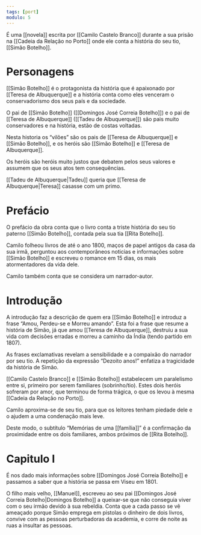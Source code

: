 ```yaml
---
tags: [port]
modulo: 5
---
```


É uma [[novela]] escrita por [[Camilo Castelo Branco]] durante a sua prisão na [[Cadeia da Relação no Porto]] onde ele conta a história do seu tio, [[Simão Botelho]].

# Personagens

[[Simão Botelho]] é o protagonista da história que é apaixonado por [[Teresa de Albuquerque]] e a história conta como eles venceram o conservadorismo dos seus país e da sociedade.

O pai de [[Simão Botelho]] ([[Domingos José Correia Botelho]]) e o pai de [[Teresa de Albuquerque]] ([[Tadeu de Albuquerque]]) são pais muito conservadores e na história, estão de costas voltadas.

Nesta historia os “vilões” são os pais de [[Teresa de Albuquerque]] e [[Simão Botelho]], e os heróis são [[Simão Botelho]] e [[Teresa de Albuquerque]].

Os heróis são heróis muito justos que debatem pelos seus valores e assumem que os seus atos tem consequências.

[[Tadeu de Albuquerque|Tadeu]] queria que [[Teresa de Albuquerque|Teresa]] casasse com um primo.

# Prefácio

O prefácio da obra conta que o livro conta a triste história do seu tio paterno [[Simão Botelho]], contada pela sua tia [[Rita Botelho]].

Camilo folheou livros de até o ano 1800, maços de papel antigos da casa da sua irmã, perguntou aos contemporâneos noticias e informações sobre [[Simão Botelho]] e escreveu o romance em 15 dias, os mais atormentadores da vida dele.

Camilo também conta que se considera um narrador-autor.

# Introdução

A introdução faz a descrição de quem era [[Simão Botelho]] e introduz a frase “Amou, Perdeu-se e Morreu amando”. Esta foi a frase que resume a história de Simão, já que amou [[Teresa de Albuquerque]], destruiu a sua vida com decisões erradas e morreu a caminho da Índia (tendo partido em 1807).

As frases exclamativas revelam a sensibilidade e a compaixão do narrador por seu tio. A repetição da expressão “Dezoito anos!” enfatiza a tragicidade da história de Simão.

[[Camilo Castelo Branco]] e [[Simão Botelho]] estabelecem um paralelismo entre si, primeiro por serem familiares (sobrinho/tio). Estes dois heróis sofreram por amor, que terminou de forma trágica, o que os levou à mesma [[Cadeia da Relação no Porto]].

Camilo aproxima-se de seu tio, para que os leitores tenham piedade dele e o ajudem a uma condenação mais leve.

Deste modo, o subtítulo “Memórias de uma [[família]]” é a confirmação da proximidade entre os dois familiares, ambos próximos de [[Rita Botelho]].

# Capitulo I

É nos dado mais informações sobre [[Domingos José Correia Botelho]] e passamos a saber que a história se passa em Viseu em 1801.

O filho mais velho, [[Manuel]], escreveu ao seu pai [[Domingos José Correia Botelho|Domingos Botelho]] a queixar-se que não conseguia viver com o seu irmão devido à sua rebeldia. Conta que a cada passo se vê ameaçado porque Simão emprega em pistolas o dinheiro de dois livros, convive com as pessoas perturbadoras da academia, e corre de noite as ruas a insultar as pessoas.